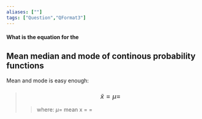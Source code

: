 ```yaml
---
aliases: [""]
tags: ["Question","QFormat3"]
---
```


#### What is the equation for the
## Mean median and mode of continous probability functions

Mean and mode is easy enough:

> ### $$ \bar{x} = \mu = $$ 
>> where:
>> $\mu=$ mean x
>> $=$
>> $=$

